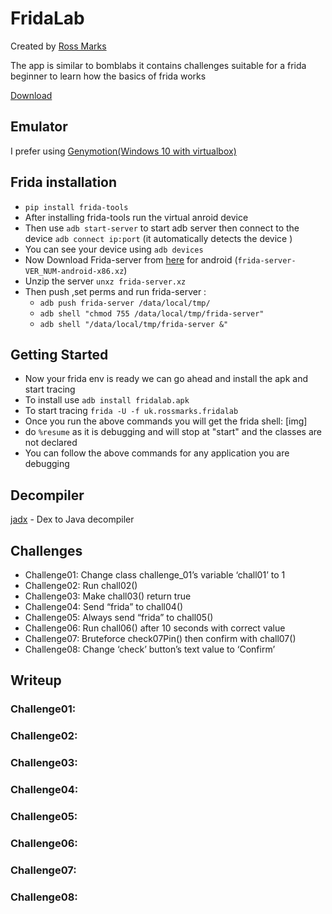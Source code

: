 # FridaLab

Created by [Ross Marks](http://rossmarks.uk/blog/)

The app is similar to bomblabs it contains challenges suitable for a frida beginner to learn how the basics of frida works

[Download](https://rossmarks.uk/blog/fridalab/)


## Emulator
I prefer using [Genymotion(Windows 10 with virtualbox)](https://www.genymotion.com/download/) 

## Frida installation
- `pip install frida-tools`
- After installing frida-tools run the virtual anroid device 
- Then use `adb start-server` to start adb server then connect to the device `adb connect ip:port` (it automatically detects the device )
- You can see your device using `adb devices`
- Now Download Frida-server from [here](https://github.com/frida/frida/releases) for android (`frida-server-VER_NUM-android-x86.xz`)
- Unzip the server `unxz frida-server.xz`
- Then push ,set perms and run frida-server : 
    - `adb push frida-server /data/local/tmp/`
    - `adb shell "chmod 755 /data/local/tmp/frida-server"`
    - `adb shell "/data/local/tmp/frida-server &"`

## Getting Started
- Now your frida env is ready we can go ahead and install the apk and start tracing
- To install use `adb install fridalab.apk`
- To start tracing `frida -U -f uk.rossmarks.fridalab`
- Once you run the above commands you will get the frida shell: [img]
- do `%resume` as it is debugging and will stop at "start" and the classes are not declared
- You can follow the above commands for any application you are debugging

## Decompiler
[jadx](https://github.com/skylot/jadx) - Dex to Java decompiler


## Challenges
- Challenge01: Change class challenge_01’s variable ‘chall01’ to 1
- Challenge02: Run chall02()
- Challenge03: Make chall03() return true
- Challenge04: Send “frida” to chall04()
- Challenge05: Always send “frida” to chall05()
- Challenge06: Run chall06() after 10 seconds with correct value
- Challenge07: Bruteforce check07Pin() then confirm with chall07()
- Challenge08: Change ‘check’ button’s text value to ‘Confirm’

## Writeup

### Challenge01:
### Challenge02:
### Challenge03:
### Challenge04:
### Challenge05:
### Challenge06:
### Challenge07:
### Challenge08:

